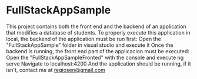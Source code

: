 # FullStackAppSample
This project contains both the front end and the backend of an application that modifies a database of students.
To properly execute this application in local, the backend of the application must be run first:
  Open the "FullStackAppSample" folder in visual studio and execute it
Once the backend is running, the front end part of the applicacion must be executed:
  Open the "FullStackAppSampleFronted" with the console and execute ng serve
  Navigate to localhost:4200
And the application should be running, if it isn't, contact me at regiosen@gmail.com
